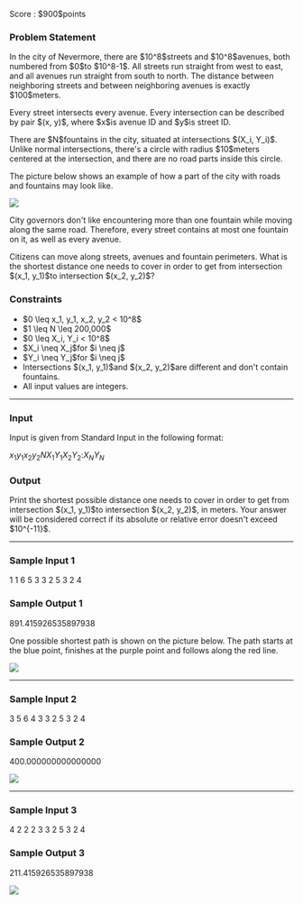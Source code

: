 
<div>

<span>

<span>

<p>
Score : $900$points
</p>

<div>

<section>

### **Problem Statement**

<p>
In the city of Nevermore, there are $10^8$streets and $10^8$avenues, both numbered from $0$to $10^8-1$.
All streets run straight from west to east, and all avenues run straight from south to north.
The distance between neighboring streets and between neighboring avenues is exactly $100$meters.
</p>

<p>
Every street intersects every avenue. Every intersection can be described by pair $(x, y)$, where $x$is avenue ID and $y$is street ID.
</p>

<p>
There are $N$fountains in the city, situated at intersections $(X_i, Y_i)$.
Unlike normal intersections, there's a circle with radius $10$meters centered at the intersection, and there are no road parts inside this circle.
</p>

<p>
The picture below shows an example of how a part of the city with roads and fountains may look like.
</p>

<div>

<img src="https://img.atcoder.jp/agc019/1f931bf0c98ec6f07e612b0282cdb094.png">

</img>

</div>

<p>
City governors don't like encountering more than one fountain while moving along the same road.
Therefore, every street contains at most one fountain on it, as well as every avenue.
</p>

<p>
Citizens can move along streets, avenues and fountain perimeters.
What is the shortest distance one needs to cover in order to get from intersection $(x_1, y_1)$to intersection $(x_2, y_2)$?
</p>

</section>

</div>

<div>

<section>

### **Constraints**

<ul>

<li>
$0 \leq x_1, y_1, x_2, y_2 < 10^8$
</li>

<li>
$1 \leq N \leq 200,000$
</li>

<li>
$0 \leq X_i, Y_i < 10^8$
</li>

<li>
$X_i \neq X_j$for $i \neq j$
</li>

<li>
$Y_i \neq Y_j$for $i \neq j$
</li>

<li>
Intersections $(x_1, y_1)$and $(x_2, y_2)$are different and don't contain fountains.
</li>

<li>
All input values are integers.
</li>

</ul>

</section>

</div>

---

<div>

<div>

<section>

### **Input**

<p>
Input is given from Standard Input in the following format:
</p>

<div>

$x_1$$y_1$$x_2$$y_2$$N$$X_1$$Y_1$$X_2$$Y_2$$:$$X_N$$Y_N$
</div>

</section>

</div>

<div>

<section>

### **Output**

<p>
Print the shortest possible distance one needs to cover in order to get from intersection $(x_1, y_1)$to intersection $(x_2, y_2)$, in meters.
Your answer will be considered correct if its absolute or relative error doesn't exceed $10^{-11}$.
</p>

</section>

</div>

</div>

---

<div>

<section>

### **Sample Input 1**

<div>

1 1 6 5
3
3 2
5 3
2 4

</div>

</section>

</div>

<div>

<section>

### **Sample Output 1**

<div>

891.415926535897938

</div>

<p>
One possible shortest path is shown on the picture below. The path starts at the blue point, finishes at the purple point and follows along the red line.
</p>

<div>

<img src="https://img.atcoder.jp/agc019/c49e52b9b79003f61b8a6efa5dad8ba3.png">

</img>

</div>

</section>

</div>

---

<div>

<section>

### **Sample Input 2**

<div>

3 5 6 4
3
3 2
5 3
2 4

</div>

</section>

</div>

<div>

<section>

### **Sample Output 2**

<div>

400.000000000000000

</div>

<div>

<img src="https://img.atcoder.jp/agc019/f9090ab734c89424c413f3b583376990.png">

</img>

</div>

</section>

</div>

---

<div>

<section>

### **Sample Input 3**

<div>

4 2 2 2
3
3 2
5 3
2 4

</div>

</section>

</div>

<div>

<section>

### **Sample Output 3**

<div>

211.415926535897938

</div>

<div>

<img src="https://img.atcoder.jp/agc019/4b76416161f27cad20333a9ac636e00f.png">

</img>

</div>

</section>

</div>

</span>

</span>

</div>
